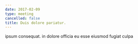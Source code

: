 ```yaml
---
date: 2017-02-09
type: meeting
cancelled: false
title: Duis dolore pariatur.
---
```

ipsum consequat. in dolore officia eu esse eiusmod fugiat culpa